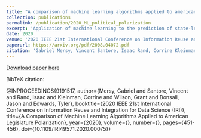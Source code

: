 ```yaml
---
title: "A comparison of machine learning algorithms applied to american legislature polarization"
collection: publications
permalink: /publication/2020_ML_political_polarization
excerpt: 'Application of machine learning to the prediction of state-level political polarization.'
date: 2020
venue: '2020 IEEE 21st International Conference on Information Reuse and Integration for Data Science (IRI)'
paperurl: https://arxiv.org/pdf/2008.04072.pdf
citation: 'Gabriel Mersy, Vincent Santore, Isaac Rand, Corrine Kleinman, Grant Wilson, Jason Bonsall, and Tyler Edwards. 2020. A Comparison of Machine Learning Algorithms Applied to American Legislature Polarization. In <i>Proceedings of the 2020 IEEE 21st International Conference on Information Reuse and Integration for Data Science (IRI)</i>, August 11 - Aug 13, 2020, virtual, 451-456. https://doi.org/10.1109/IRI49571.2020.00075'
---
```

[Download paper here](https://arxiv.org/pdf/2008.04072.pdf)

BibTeX citation:

@INPROCEEDINGS{9191517,  author={Mersy, Gabriel and Santore, Vincent and Rand, Isaac and Kleinman, Corrine and Wilson, Grant and Bonsall, Jason and Edwards, Tyler},  booktitle={2020 IEEE 21st International Conference on Information Reuse and Integration for Data Science (IRI)},   title={A Comparison of Machine Learning Algorithms Applied to American Legislature Polarization},   year={2020},  volume={},  number={},  pages={451-456},  doi={10.1109/IRI49571.2020.00075}}

